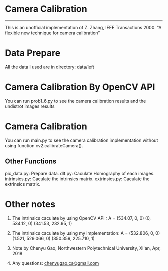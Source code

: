 # Camera Calibration


----------


This is an unofficial implementation of Z. Zhang, IEEE Transactions 2000. "A flexible new technique for camera calibration"



Data Prepare
====
All the data I used are in directory: data/left


Camera Calibration By OpenCV API
====
You can run prob1_6.py to see the camera calibration results and the undistrot images results


Camera Calibration
====
You can run main.py to see the camera calibration implementation without using function cv2.calibrateCamera().

Other Functions
-------
pic_data.py: Prepare data.
dlt.py: Caculate Homography of each images.
intrinsics.py: Caculate the intrinsics matrix.
extrinsics.py: Caculate the extrinsics matrix.


Other notes
====
1. The intrinsics caculate by using OpenCV API :
A =
 (534.07, 0, 0)
 (0, 534.12, 0)
 (341.53, 232.95, 1)

2. The intrinsics caculate by using my implementation:
A =
 (532.806, 0, 0)
 (1.521, 529.066, 0)
 (350.359, 225.710, 1)

3. Note by Chenyu Gao, Northwestern Polytechnical University, Xi'an, Apr, 2018
4. Any questions:   chenyugao.cs@gmail.com